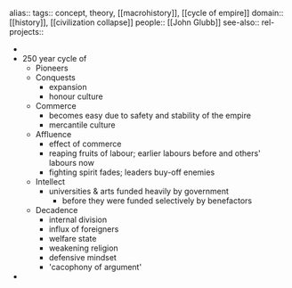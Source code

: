 alias::
tags:: concept, theory, [[macrohistory]], [[cycle of empire]]
domain:: [[history]], [[civilization collapse]]
people:: [[John Glubb]]
see-also::
rel-projects::



-
- 250 year cycle of
	- Pioneers
	- Conquests
		- expansion
		- honour culture
	- Commerce
		- becomes easy due to safety and stability of the empire
		- mercantile culture
	- Affluence
		- effect of commerce
		- reaping fruits of labour; earlier labours before and others' labours now
		- fighting spirit fades; leaders buy-off enemies
	- Intellect
		- universities & arts funded heavily by government
			- before they were funded selectively by benefactors
	- Decadence
		- internal division
		- influx of foreigners
		- welfare state
		- weakening religion
		- defensive mindset
		- 'cacophony of argument'
-
